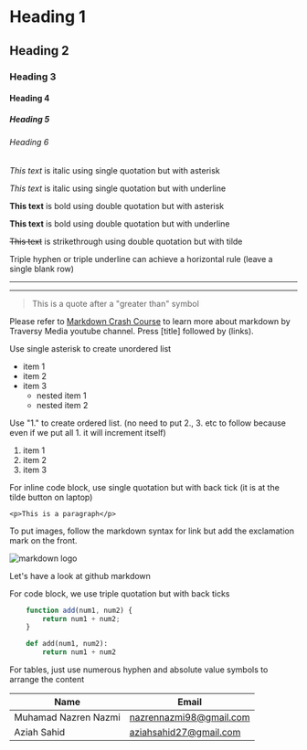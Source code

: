 <!-- Headings -->
# Heading 1
## Heading 2
### Heading 3
#### Heading 4
##### Heading 5
###### Heading 6

<!-- Italics -->
*This text* is italic using single quotation but with asterisk

_This text_ is italic using single quotation but with underline

<!-- Strong -->
**This text** is bold using double quotation but with asterisk

__This text__ is bold using double quotation but with underline

<!-- Strikethrough -->
~~This text~~ is strikethrough using double quotation but with tilde

<!-- Horizontal rule -->

Triple hyphen or triple underline can achieve a horizontal rule (leave a single blank row)

---
___

<!-- Blockquote -->
> This is a quote after a "greater than" symbol

<!-- Links -->
Please refer to [Markdown Crash Course](https://www.youtube.com/watch?v=HUBNt18RFbo) to learn more about markdown by Traversy Media youtube channel. Press [title] followed by (links).

<!-- Unordered list -->
Use single asterisk to create unordered list
* item 1
* item 2
* item 3 
    * nested item 1
    * nested item 2

<!-- Ordered list -->
Use "1." to create ordered list. (no need to put 2., 3. etc to follow because even if we put all 1. it will increment itself)
1. item 1
1. item 2
1. item 3

<!-- Inline code block -->
For inline code block, use single quotation but with back tick (it is at the tilde button on laptop)

`<p>This is a paragraph</p>`

<!-- Images -->
To put images, follow the markdown syntax for link but add the exclamation mark on the front.

![markdown logo](https://markdown-here.com/img/icon256.png)

<!-- Github markdown -->
Let's have a look at github markdown

For code block, we use triple quotation but with back ticks

```javascript
    function add(num1, num2) {
        return num1 + num2;
    }
```

```python
    def add(num1, num2):
        return num1 + num2
```

<!-- Table -->
For tables, just use numerous hyphen and absolute value symbols to arrange the content

|Name               |Email|
|-------------------|-----|
Muhamad Nazren Nazmi|nazrennazmi98@gmail.com|
Aziah Sahid|aziahsahid27@gmail.com|
